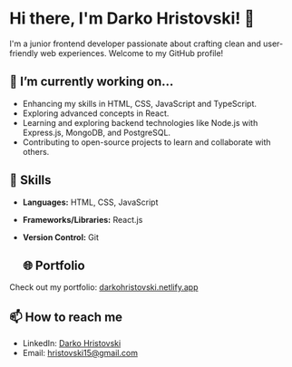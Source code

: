# Hi there, I'm Darko Hristovski! 👋

I'm a junior frontend developer passionate about crafting clean and user-friendly web experiences. Welcome to my GitHub profile!

## 🔭 I’m currently working on...

- Enhancing my skills in HTML, CSS, JavaScript and TypeScript.
- Exploring advanced concepts in React.
- Learning and exploring backend technologies like Node.js with Express.js, MongoDB, and PostgreSQL.
- Contributing to open-source projects to learn and collaborate with others.


## 💼 Skills

- **Languages:** HTML, CSS, JavaScript
- **Frameworks/Libraries:** React.js
- **Version Control:** Git


  ## 🌐 Portfolio

Check out my portfolio: [darkohristovski.netlify.app](https://darkohristovski.netlify.app/)


## 📫 How to reach me

- LinkedIn: [Darko Hristovski](https://www.linkedin.com/in/darko-hristovski/)
- Email: [hristovski15@gmail.com](mailto:hristovski15@gmail.com)
